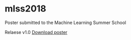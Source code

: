 # mlss2018
Poster submitted to the Machine Learning Summer School

Relaese v1.0 [Download poster](https://github.com/glandfried/mlss2018/releases/download/v1.0/faithfulness_poster.pdf)
